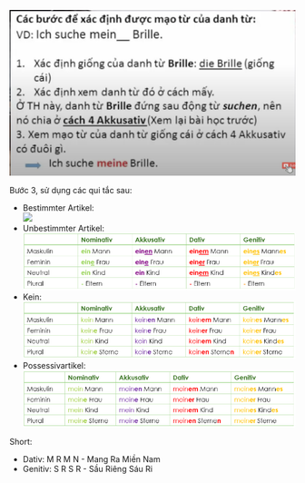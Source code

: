 ![](/assets/img/2020-05-24-13-25-50.png)

Bước 3, sử dụng các qui tắc sau:
* Bestimmter Artikel:  
    ![](/assets/img/![](/assets/img/2020-05-24-13-53-46.png).png)
* Unbestimmter Artikel:  
    ![](/assets/img/2020-05-24-13-59-27.png)
* Kein:  
    ![](/assets/img/2020-05-24-14-02-02.png)
* Possessivartikel:  
    ![](/assets/img/2020-05-24-14-00-56.png)

Short:
* Dativ: M R M N - Mang Ra Miền Nam
* Genitiv: S R S R - Sầu Riêng Sáu Ri